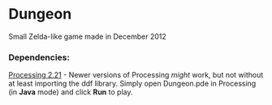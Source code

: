 # Dungeon
Small Zelda-like game made in December 2012
### Dependencies:
[Processing 2.21](https://processing.org/download/?processing) - Newer versions of Processing *might* work, but not without at least importing the ddf library.
Simply open Dungeon.pde in Processing (in **Java** mode) and click **Run** to play.
